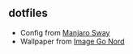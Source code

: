 ## dotfiles

- Config from [Manjaro Sway](https://github.com/manjaro-sway)
- Wallpaper from [Image Go Nord](https://ign.schrodinger-hat.it/)
